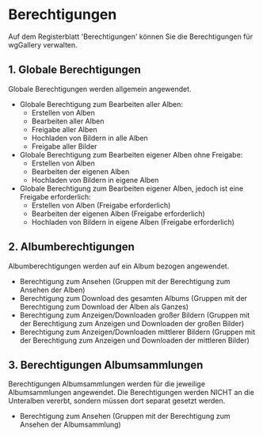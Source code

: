 # Berechtigungen

Auf dem Registerblatt 'Berechtigungen' können Sie die Berechtigungen für wgGallery verwalten.

## 1. Globale Berechtigungen

Globale Berechtigungen werden allgemein angewendet.


* Globale Berechtigung zum Bearbeiten aller Alben:
  * Erstellen von Alben
  * Bearbeiten aller Alben
  * Freigabe aller Alben
  * Hochladen von Bildern in alle Alben
  * Freigabe aller Bilder
* Globale Berechtigung zum Bearbeiten eigener Alben ohne Freigabe:
  * Erstellen von Alben
  * Bearbeiten der eigenen Alben
  * Hochladen von Bildern in eigene Alben
* Globale Berechtigung zum Bearbeiten eigener Alben, jedoch ist eine Freigabe erforderlich:
  * Erstellen von Alben (Freigabe erforderlich)
  * Bearbeiten der eigenen Alben (Freigabe erforderlich)
  * Hochladen von Bildern in eigene Alben (Freigabe erforderlich)

## 2. Albumberechtigungen

Albumberechtigungen werden auf ein Album bezogen angewendet.

* Berechtigung zum Ansehen \(Gruppen mit der Berechtigung zum Ansehen der Alben\)
* Berechtigung zum Download des gesamten Albums \(Gruppen mit der Berechtigung zum Download der Alben als Ganzes\)
* Berechtigung zum Anzeigen/Downloaden großer Bildern \(Gruppen mit der Berechtigung zum Anzeigen und Downloaden der großen Bilder\)
* Berechtigung zum Anzeigen/Downloaden mittlerer Bildern \(Gruppen mit der Berechtigung zum Anzeigen und Downloaden der mittleren Bilder\)

## 3. Berechtigungen Albumsammlungen

Berechtigungen Albumsammlungen werden für die jeweilige Albumsammlungen angewendet. Die Berechtigungen werden NICHT an die Unteralben vererbt, sondern müssen dort separat gesetzt werden.

* Berechtigung zum Ansehen \(Gruppen mit der Berechtigung zum Ansehen der Albumsammlung\)

